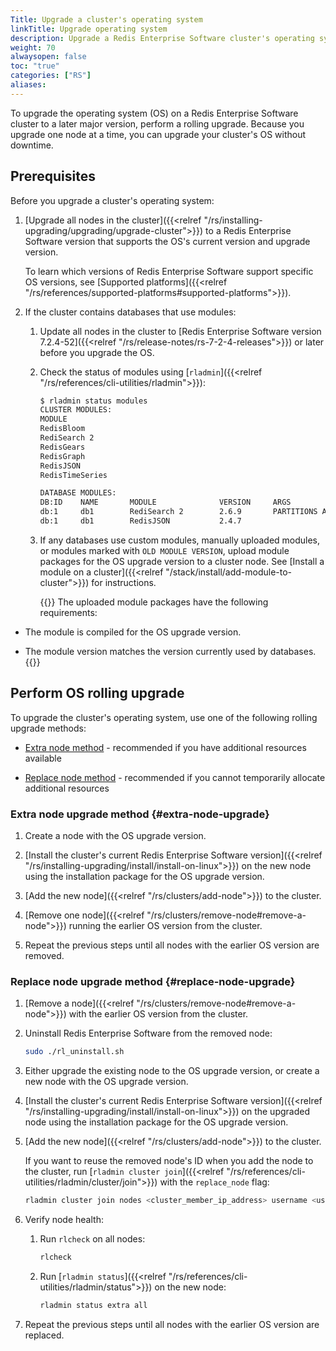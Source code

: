 ```yaml
---
Title: Upgrade a cluster's operating system
linkTitle: Upgrade operating system
description: Upgrade a Redis Enterprise Software cluster's operating system to a later major version.
weight: 70
alwaysopen: false
toc: "true"
categories: ["RS"]
aliases: 
---
```


To upgrade the operating system (OS) on a Redis Enterprise Software cluster to a later major version, perform a rolling upgrade. Because you upgrade one node at a time, you can upgrade your cluster's OS without downtime.

## Prerequisites

Before you upgrade a cluster's operating system:

1. [Upgrade all nodes in the cluster]({{<relref "/rs/installing-upgrading/upgrading/upgrade-cluster">}}) to a Redis Enterprise Software version that supports the OS's current version and upgrade version.

    To learn which versions of Redis Enterprise Software support specific OS versions, see [Supported platforms]({{<relref "/rs/references/supported-platforms#supported-platforms">}}).

1. If the cluster contains databases that use modules:

    1. Update all nodes in the cluster to [Redis Enterprise Software version 7.2.4-52]({{<relref "/rs/release-notes/rs-7-2-4-releases">}}) or later before you upgrade the OS.

    1. Check the status of modules using [`rladmin`]({{<relref "/rs/references/cli-utilities/rladmin">}}):

        ```sh
        $ rladmin status modules
        CLUSTER MODULES:
        MODULE                                                                      VERSION                            
        RedisBloom                                                                  2.6.3                              
        RediSearch 2                                                                2.8.4                              
        RedisGears                                                                  2.0.12                             
        RedisGraph                                                                  2.10.12                            
        RedisJSON                                                                   2.6.6                              
        RedisTimeSeries                                                             1.10.6                             

        DATABASE MODULES:
        DB:ID    NAME       MODULE              VERSION     ARGS                     STATUS                            
        db:1     db1        RediSearch 2        2.6.9       PARTITIONS AUTO          OK, OLD MODULE VERSION            
        db:1     db1        RedisJSON           2.4.7                                OK, OLD MODULE VERSION  
        ```

    1. If any databases use custom modules, manually uploaded modules, or modules marked with `OLD MODULE VERSION`, upload module packages for the OS upgrade version to a cluster node. See [Install a module on a cluster]({{<relref "/stack/install/add-module-to-cluster">}}) for instructions.

        {{<note>}}
The uploaded module packages have the following requirements:

- The module is compiled for the OS upgrade version.
    
- The module version matches the version currently used by databases.
        {{</note>}}

## Perform OS rolling upgrade

To upgrade the cluster's operating system, use one of the following rolling upgrade methods:

- [Extra node method](#extra-node-upgrade) - recommended if you have additional resources available

- [Replace node method](#replace-node-upgrade) - recommended if you cannot temporarily allocate additional resources

### Extra node upgrade method {#extra-node-upgrade}

1. Create a node with the OS upgrade version.

1. [Install the cluster's current Redis Enterprise Software version]({{<relref "/rs/installing-upgrading/install/install-on-linux">}}) on the new node using the installation package for the OS upgrade version.

1. [Add the new node]({{<relref "/rs/clusters/add-node">}})  to the cluster.

1. [Remove one node]({{<relref "/rs/clusters/remove-node#remove-a-node">}}) running the earlier OS version from the cluster.

1. Repeat the previous steps until all nodes with the earlier OS version are removed.

### Replace node upgrade method {#replace-node-upgrade}

1. [Remove a node]({{<relref "/rs/clusters/remove-node#remove-a-node">}}) with the earlier OS version from the cluster.

1. Uninstall Redis Enterprise Software from the removed node:

    ```sh
    sudo ./rl_uninstall.sh
    ```

1. Either upgrade the existing node to the OS upgrade version, or create a new node with the OS upgrade version.

1. [Install the cluster's current Redis Enterprise Software version]({{<relref "/rs/installing-upgrading/install/install-on-linux">}}) on the upgraded node using the installation package for the OS upgrade version.

1. [Add the new node]({{<relref "/rs/clusters/add-node">}}) to the cluster.

    If you want to reuse the removed node's ID when you add the node to the cluster, run [`rladmin cluster join`]({{<relref "/rs/references/cli-utilities/rladmin/cluster/join">}}) with the `replace_node` flag:

    ```sh
    rladmin cluster join nodes <cluster_member_ip_address> username <username> password <password> replace_node <node_id>
    ```

1. Verify node health:

    1. Run `rlcheck` on all nodes:

        ```sh
        rlcheck
        ```

    1. Run [`rladmin status`]({{<relref "/rs/references/cli-utilities/rladmin/status">}}) on the new node:

        ```sh
        rladmin status extra all
        ```

1. Repeat the previous steps until all nodes with the earlier OS version are replaced.
